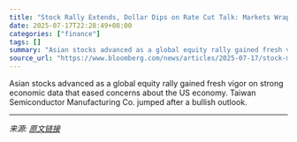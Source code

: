 ```yaml
---
title: "Stock Rally Extends, Dollar Dips on Rate Cut Talk: Markets Wrap"
date: 2025-07-17T22:28:49+08:00
categories: ["finance"]
tags: []
summary: "Asian stocks advanced as a global equity rally gained fresh vigor on strong economic data that eased concerns about the US economy. Taiwan Semiconductor Manufacturing Co. jumped after a bullish outloo"
source_url: "https://www.bloomberg.com/news/articles/2025-07-17/stock-market-today-dow-s-p-live-updates"
---
```


Asian stocks advanced as a global equity rally gained fresh vigor on strong economic data that eased concerns about the US economy. Taiwan Semiconductor Manufacturing Co. jumped after a bullish outlook.

---

*来源: [原文链接](https://www.bloomberg.com/news/articles/2025-07-17/stock-market-today-dow-s-p-live-updates)*
